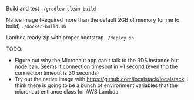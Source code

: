 Build and test
`./gradlew clean build`

Native image (Required more than the default 2GB of memory for me to build)
`./docker-build.sh`

Lambda ready zip with proper bootstrap
`./deploy.sh`

TODO:
- Figure out why the Micronaut app can't talk to the RDS instance but node can. Seems it connection timesout in ~1 second (even tho the connection timeout is 30 seconds)
- Try out the native image with https://github.com/localstack/localstack, I think there is going to be a bunch of environment variables that the micronaut entrance class for AWS Lambda
